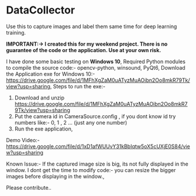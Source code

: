 # DataCollector
Use this to capture images and label them same time for deep learning training.

**IMPORTANT:-> **I created this for my weekend project. There is no guarantee of the code or the application. Use at your own risk.****

I have done some basic testing on **Windows 10**,
Required Python modules to compile the source code:- opencv-python, winsound, PyQt6,
Download the Application exe for Windows 10:- https://drive.google.com/file/d/1MFhXgZaM0uATyzMuAOibn2Oo8mkR79Tk/view?usp=sharing,
Steps to run the exe:-
1. Download and unzip https://drive.google.com/file/d/1MFhXgZaM0uATyzMuAOibn2Oo8mkR79Tk/view?usp=sharing
2. Put the camera id in CameraSource.config , if you dont know id try numbers like:- 0, 1 , 2 ... (just any one number)
3. Run the exe application,

Demo Video:- https://drive.google.com/file/d/1xD1afWUUvY31kBbIqtw5oX5cUXjE0S84/view?usp=sharing

Known Issue:- If the captured image size is big, its not fully displayed in the window. I dont get the time to modify code:- you can resize the bigger images before displaying in the window.,

Please contribute..


